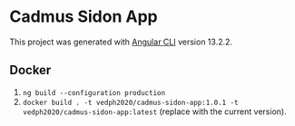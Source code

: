 # Cadmus Sidon App

This project was generated with [Angular CLI](https://github.com/angular/angular-cli) version 13.2.2.

## Docker

1. `ng build --configuration production`
2. `docker build . -t vedph2020/cadmus-sidon-app:1.0.1 -t vedph2020/cadmus-sidon-app:latest` (replace with the current version).
